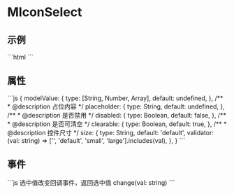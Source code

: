 <div class="text-center">
  <div class="text-4xl -mb-6 m-auto" />
  <h1>MIconSelect</h1>
</div>

<h2>示例</h2>
```html
<MIconSelect v-model="icon" @change="change" size="large" />
```

<h2>属性</h2>
```js
{
  modelValue: {
    type: [String, Number, Array],
    default: undefined,
  },
  /**
   * @description 占位内容
   */
  placeholder: {
    type: String,
    default: undefined,
  },
  /**
   * @description 是否禁用
   */
  disabled: {
    type: Boolean,
    default: false,
  },
  /**
   * @description 是否可清空
   */
  clearable: {
    type: Boolean,
    default: true,
  },
  /**
   * @description 控件尺寸
   */
  size: {
    type: String,
    default: 'default',
    validator: (val: string) => ['', 'default', 'small', 'large'].includes(val),
  },
}
```

<h2>事件</h2>
```js
选中值改变回调事件，返回选中值
change(val: string)
```
